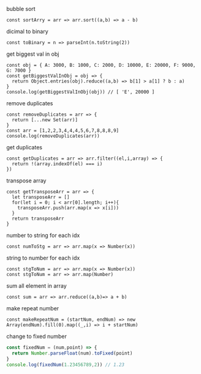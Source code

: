 bubble sort
```shell
const sortArry = arr => arr.sort((a,b) => a - b)
```
dicimal to binary
```shell
const toBinary = n => parseInt(n.toString(2))
```
get biggest val in obj
```shell
const obj = { A: 3000, B: 1000, C: 2000, D: 10000, E: 20000, F: 9000, G: 7000 }
const getBiggestValInObj = obj => {
  return Object.entries(obj).reduce((a,b) => b[1] > a[1] ? b : a)
}
console.log(getBiggestValInObj(obj)) // [ 'E', 20000 ]
```
remove duplicates
```shell
const removeDuplicates = arr => {
  return [...new Set(arr)]
}
const arr = [1,2,2,3,4,4,4,5,6,7,8,8,8,9]
console.log(removeDuplicates(arr))
```
get duplicates
```shell
const getDuplicates = arr => arr.filter((el,i,array) => {
  return !(array.indexOf(el) === i)
})
```
transpose array
```shell
const getTransposeArr = arr => {
  let transposeArr = []
  for(let i = 0; i < arr[0].length; i++){
    transposeArr.push(arr.map(x => x[i]))
  }
  return transposeArr
}
```
number to string for each idx
```shell
const numToStg = arr => arr.map(x => Number(x))
```
string to number for each idx
```shell
const stgToNum = arr => arr.map(x => Number(x))
const stgToNum = arr => arr.map(Number)
```
sum all element in array
```shell
const sum = arr => arr.reduce((a,b)=> a + b)
```
make repeat number
```shell
const makeRepeatNum = (startNum, endNum) => new Array(endNum).fill(0).map((_,i) => i + startNum)
```
change to fixed number
```js
const fixedNum = (num,point) => {
  return Number.parseFloat(num).toFixed(point)
}
console.log(fixedNum(1.23456789,2)) // 1.23
```